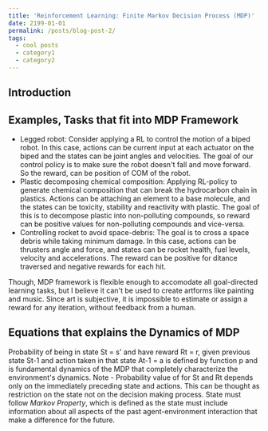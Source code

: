 ```yaml
---
title: 'Reinforcement Learning: Finite Markov Decision Process (MDP)'
date: 2199-01-01
permalink: /posts/blog-post-2/
tags:
  - cool posts
  - category1
  - category2
---
```


## Introduction



## Examples, Tasks that fit into MDP Framework
- Legged robot: Consider applying a RL to control the motion of a biped robot. In this case, actions can be current input at each actuator on the biped and the states can be joint angles and velocities. The goal of our control policy is to make sure the robot doesn't fall and move forward. So the reward, can be position of COM of the robot.
- Plastic decomposing chemical composition: Applying RL-policy to generate chemical composition that can break the hydrocarbon chain in plastics. Actions can be attaching an element to a base molecule, and the states can be toxicity, stability and reactivity with plastic. The goal of this is to decompose plastic into non-polluting compounds, so reward can be positive values for non-polluting compounds and vice-versa.
- Controlling rocket to avoid space-debris: The goal is to cross a space debris while taking minimum damage. In this case, actions can be thrusters angle and force, and states can be rocket health, fuel levels, velocity and accelerations. The reward can be positive for ditance traversed and negative rewards for each hit.

Though, MDP framework is flexible enough to accomodate all goal-directed learning tasks, but I believe it can't be used to create artforms like painting and music. Since art is subjective, it is impossible to estimate or assign a reward for any iteration, without feedback from a human.

## Equations that explains the Dynamics of MDP

Probability of being in state St = s' and have reward Rt = r, given previous state St-1 and action taken in that state At-1 = a is defined by function p and is fundamental dynamics of the MDP that completely characterize the environment's dynamics. Note - Probability value of for St and Rt depends only on the immediately preceding state and actions. This can be thought as restriction on the state not on the decision making process. State must follow *Markov Property*, which is defined as the state must include information about all aspects of the past agent-environment interaction that make a difference for the future. 